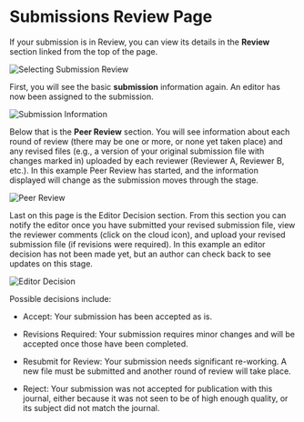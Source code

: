 # Submissions Review Page

If your submission is in Review, you can view its details in the **Review** section linked from the top of the page.

![Selecting Submission Review](images/chapter6/review_1rev.png)

First, you will see the basic **submission** information again. An editor has now been assigned to the submission.

![Submission Information](images/chapter6/review_2rev.png)

Below that is the **Peer Review** section. You will see information about each round of review (there may be one or more, or none yet taken place) and any revised files (e.g., a version of your original submission file with changes marked in) uploaded by each reviewer (Reviewer A, Reviewer B, etc.). In this example Peer Review has started, and the information displayed will change as the submission moves through the stage.

![Peer Review](images/chapter6/peer_review_summary.png)  

Last on this page is the Editor Decision section. From this section you can notify the editor once you have submitted your revised submission file, view the reviewer comments (click on the cloud icon), and upload your revised submission file (if revisions were required). In this example an editor decision has not been made yet, but an author can check back to see updates on this stage.

![Editor Decision](images/chapter6/review_4rev.png)

Possible decisions include:

* Accept: Your submission has been accepted as is.

* Revisions Required: Your submission requires minor changes and will be accepted once those have been completed.

* Resubmit for Review: Your submission needs significant re-working. A new file must be submitted and another round of review will take place.

* Reject: Your submission was not accepted for publication with this journal, either because it was not seen to be of high enough quality, or its subject did not match the journal.
